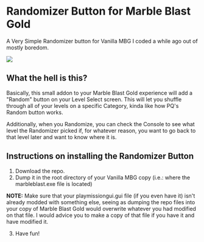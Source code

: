 # Randomizer Button for Marble Blast Gold
A Very Simple Randomizer button for Vanilla MBG I coded a while ago out of mostly boredom.

![](https://media1.giphy.com/media/VOk8SLNRpTc3Ublcuf/giphy.gif)

## What the hell is this?
Basically, this small addon to your Marble Blast Gold experience will add a "Random" button on your Level Select screen. This will let you shuffle through all of your levels on a specific Category, kinda like how PQ's Random button works.

Additionally, when you Randomize, you can check the Console to see what level the Randomizer picked if, for whatever reason, you want to go back to that level later and want to know where it is.

## Instructions on installing the Randomizer Button
1) Download the repo.
2) Dump it in the root directory of your Vanilla MBG copy (i.e.: where the marbleblast.exe file is located)

**NOTE:** Make sure that your playmissiongui.gui file (if you even have it) isn't already modded with something else, seeing as dumping the repo files into your copy of Marble Blast Gold would overwrite whatever you had modified on that file. I would advice you to make a copy of that file if you have it and have modified it.

3) Have fun!
